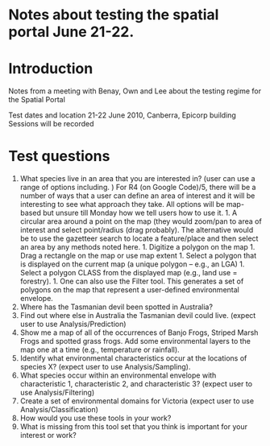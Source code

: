 # Notes about testing the spatial portal June 21-22.

# Introduction

Notes from a meeting with Benay, Own and Lee about the testing regime for the Spatial Portal

Test dates and location
21-22 June 2010,
Canberra, Epicorp building
Sessions will be recorded

# Test questions

  1. What species live in an area that you are interested in? (user can use a range of options including. ) For R4 (on Google Code)/5, there will be a number of ways that a user can define an area of interest and it will be interesting to see what approach they take. All options will be map-based but unsure till Monday how we tell users how to use it.
    1. A circular area around a point on the map (they would zoom/pan to area of interest and select point/radius (drag probably). The alternative would be to use the gazetteer search to locate a feature/place and then select an area by any methods noted here.
    1. Digitize a polygon on the map
    1. Drag a rectangle on the map or use map extent
    1. Select a polygon that is displayed on the current map (a unique polygon – e.g., an LGA)
    1. Select a polygon CLASS from the displayed map (e.g., land use = forestry).
    1. One can also use the Filter tool. This generates a set of polygons on the map that represent a user-defined environmental envelope.
  1. Where has the Tasmanian devil been spotted in Australia?
  1. Find out where else in Australia the Tasmanian devil could live. (expect user to use Analysis/Prediction)
  1. Show me a map of all of the occurrences of Banjo Frogs, Striped Marsh Frogs and spotted grass frogs. Add some environmental layers to the map one at a time (e.g., temperature or rainfall).
  1. Identify what environmental characteristics occur at the locations of species X? (expect user to use Analysis/Sampling).
  1. What species occur within an environmental envelope with characteristic 1, characteristic 2, and characteristic 3? (expect user to use Analysis/Filtering)
  1. Create a set of environmental domains for Victoria (expect user to use Analysis/Classification)
  1. How would you use these tools in your work?
  1. What is missing from this tool set that you think is important for your interest or work?